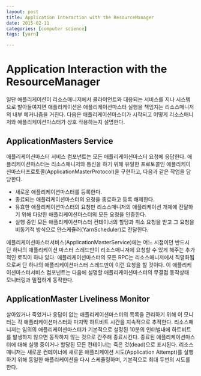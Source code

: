 ```yaml
---
layout: post
title: Application Interaction with the ResourceManager
date: 2015-02-11
categories: [computer science]
tags: [yarn]

---
```


# Application Interaction with the ResourceManager

일단 애플리케이션이 리소스매니저에서 클라이언트와 대응되는 서비스를 지나 시스템으로 발아들여지면 애플리케이션은 애플리케이션마스터 실행을 책임지는 리소스매니저의 내부 메커니즘을 거친다. 다음은 애플리케이션마스터가 시작되고 어떻게 리소스매니저와 애플리케이션마스터가 상호 작용하는지 설명한다.

## ApplicationMasters Service

애플리케이션마스터 서비스 컴포넌트는 모든 애플리케이션마스터 요청에 응답한다. 애플리케이션마스터는 리소스매니저와 통신을 하기 위해 유일한 프로토콜인 애플리케이션마스터프로토콜(ApplicationMasterProtocol)을 구현하고, 다음과 같은 작업을 담당한다.

* 새로운 애플리케이션마스터를 등록한다.
* 종료되는 애플리케이션마스터의 요청을 종료하고 등록 해제한다.
* 유효한 애플리케이션마스터의 요청만 리소스매니저의 애플리케이션 개체에 전달하기 위해 다양한 애플리케이션마스터의 모든 요청을 인증한다.
* 실행 중인 모든 애플리케이션마스터 컨테이너의 할당과 취소 요청을 받고 그 요청을 비동기적 방식으로 얀스케쥴러(YarnScheduler)로 전달한다.

애플리케이션마스터서비스(ApplicationMasterService)에는 어느 시점이던 반드시 단 하나의 애플리케이션 마스터 스레드만이 리소스매니저에 요청할 수 있게 해주는 추가적인 로직이 하나 있다. 애플리케이션마스터의 모든 RPC는 리소스매니저에서 직렬화됨으로써 단 하나의 애플리케이션마스터 스레드만이 이런 요청을 할 것이다. 이 애플리케이션마스터서비스 컴포넌트는 다음에 설명할 애플리케이션마스터의 무결점 동작상태 모니터링과 밀접하게 동작한다.

## ApplicationMaster Liveliness Monitor

살아있거나 죽었거나 응답이 없는 애플리케이션마스터의 목록을 관리하기 위해 이 모니터는 각 애플리케이션마스터와 마지막 하트비트 시간을 지속적으로 추적한다. 리소스매니저는 임의의 애플리케이션마스터가 기본적으로 설정된 10분의 인터벌내에 하트비트를 발생하지 않으면 동작하지 않는 것으로 간주해 종료시킨다. 종료된 애플리케이션마스터에 대해 실행 중이거나 할당된 모든 컨테이너는 죽은 것(dead)으로 표시된다. 리소스매니저는 새로운 컨테이너에 새로운 애플리케이션 시도(Application Attempt)를 실행하기 위해 동일한 애플리케이션을 다시 스케쥴링하며, 기본적으로 최대 두번의 시도를 한다.






